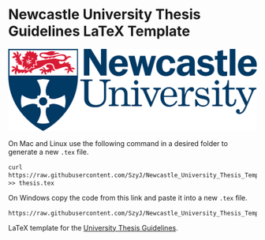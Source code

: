 # Newcastle University Thesis Guidelines LaTeX Template

![Newcastle University Logo](Newcastle_University_logo.png)

On Mac and Linux use the following command in a desired folder to generate a new `.tex` file.
```
curl https://raw.githubusercontent.com/SzyJ/Newcastle_University_Thesis_Template/master/thesis.tex >> thesis.tex
```

On Windows copy the code from this link and paste it into a new `.tex` file.
```
https://raw.githubusercontent.com/SzyJ/Newcastle_University_Thesis_Template/master/thesis.tex
```

LaTeX template for the [University Thesis Guidelines](https://www.ncl.ac.uk/students/progress/assets/documents/GuidelinesfortheSubmissionandFormatofThesis-January2018.pdf).
